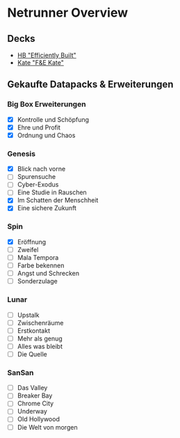 # Netrunner Overview
## Decks

- [HB "Efficiently Built"](http://netrunnerdb.com/de/decklist/24110/efficiently-built-0-1)
- [Kate "F&E Kate"](http://netrunnerdb.com/de/decklist/24109/f-e-kate-0-1)

## Gekaufte Datapacks & Erweiterungen

### Big Box Erweiterungen
- [x] Kontrolle und Schöpfung
- [x] Ehre und Profit
- [x] Ordnung und Chaos

### Genesis
- [x] Blick nach vorne
- [ ] Spurensuche
- [ ] Cyber-Exodus
- [ ] Eine Studie in Rauschen
- [x] Im Schatten der Menschheit
- [x] Eine sichere Zukunft

### Spin
- [x] Eröffnung
- [ ] Zweifel
- [ ] Mala Tempora
- [ ] Farbe bekennen
- [ ] Angst und Schrecken
- [ ] Sonderzulage

### Lunar
- [ ] Upstalk
- [ ] Zwischenräume
- [ ] Erstkontakt
- [ ] Mehr als genug
- [ ] Alles was bleibt
- [ ] Die Quelle

### SanSan
- [ ] Das Valley
- [ ] Breaker Bay
- [ ] Chrome City
- [ ] Underway
- [ ] Old Hollywood
- [ ] Die Welt von morgen
